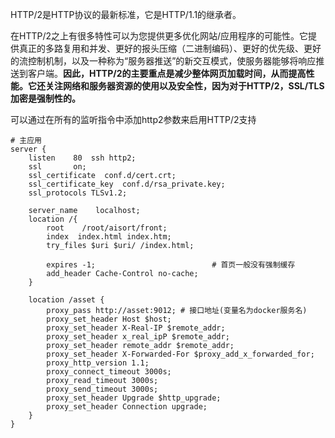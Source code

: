 HTTP/2是HTTP协议的最新标准，它是HTTP/1.1的继承者。

在HTTP/2之上有很多特性可以为您提供更多优化网站/应用程序的可能性。它提供真正的多路复用和并发、更好的报头压缩（二进制编码）、更好的优先级、更好的流控制机制，以及一种称为“服务器推送”的新交互模式，使服务器能够将响应推送到客户端。**因此，HTTP/2的主要重点是减少整体网页加载时间，从而提高性能。它还关注网络和服务器资源的使用以及安全性，因为对于HTTP/2，SSL/TLS加密是强制性的。**

可以通过在所有的监听指令中添加http2参数来启用HTTP/2支持

```
# 主应用
server {
    listen    80  ssh http2;
    ssl       on;
    ssl_certificate  conf.d/cert.crt;
    ssl_certificate_key  conf.d/rsa_private.key;
    ssl_protocols TLSv1.2;

    server_name    localhost;
    location /{
        root    /root/aisort/front;
        index  index.html index.htm;
        try_files $uri $uri/ /index.html;

        expires -1;                          # 首页一般没有强制缓存
        add_header Cache-Control no-cache;
    }

    location /asset {
        proxy_pass http://asset:9012; # 接口地址(变量名为docker服务名)
        proxy_set_header Host $host;
        proxy_set_header X-Real-IP $remote_addr;
        proxy_set_header x_real_ipP $remote_addr;
        proxy_set_header remote_addr $remote_addr;
        proxy_set_header X-Forwarded-For $proxy_add_x_forwarded_for;
        proxy_http_version 1.1;
        proxy_connect_timeout 3000s;
        proxy_read_timeout 3000s;
        proxy_send_timeout 3000s;
        proxy_set_header Upgrade $http_upgrade;
        proxy_set_header Connection upgrade;
    }
}
```
